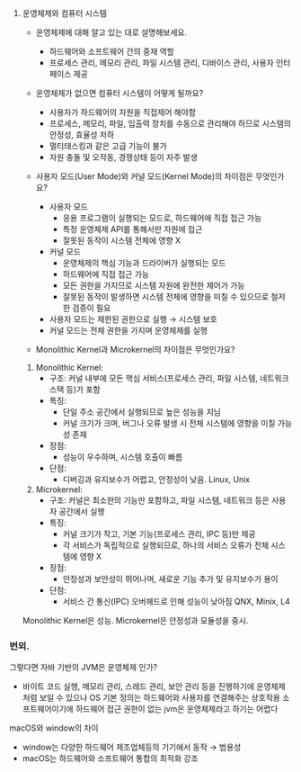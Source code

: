 1. 운영체제와 컴퓨터 시스템

   - 운영체제에 대해 알고 있는 대로 설명해보세요.

     - 하드웨어와 소프트웨어 간의 중재 역할
     - 프로세스 관리, 메모리 관리, 파일 시스템 관리, 디바이스 관리, 사용자 인터페이스 제공

   - 운영체제가 없으면 컴퓨터 시스템이 어떻게 될까요?
     - 사용자가 하드웨어의 자원을 직접제어 해야함
     - 프로세스, 메모리, 파일, 입출력 장치를 수동으로 관리해야 하므로 시스템의 안정성, 효율성 저하
     - 멀티태스킹과 같은 고급 기능이 불가
     - 자원 충돌 및 오작동, 경쟁상태 등이 자주 발생
   - 사용자 모드(User Mode)와 커널 모드(Kernel Mode)의 차이점은 무엇인가요?

     - 사용자 모드
       - 응용 프로그램이 실행되는 모드로, 하드웨어에 직접 접근 가능
       - 특정 운영체제 API를 통해서만 자원에 접근
       - 잘못된 동작이 시스템 전체에 영향 X
     - 커널 모드
       - 운영체제의 핵심 기능과 드라이버가 실행되는 모드
       - 하드웨어에 직접 접근 가능
       - 모든 권한을 가지므로 시스템 자원에 완전한 제어가 가능
       - 잘못된 동작이 발생하면 시스템 전체에 영향을 미칠 수 있으므로 철저한 검증이 필요
     - 사용자 모드는 제한된 권한으로 실행 → 시스템 보호
     - 커널 모드는 전체 권한을 가지며 운영체제를 실행

   - Monolithic Kernel과 Microkernel의 차이점은 무엇인가요?

   1. Monolithic Kernel:
      - 구조: 커널 내부에 모든 핵심 서비스(프로세스 관리, 파일 시스템, 네트워크 스택 등)가 포함
      - 특징:
        - 단일 주소 공간에서 실행되므로 높은 성능을 지님
        - 커널 크기가 크며, 버그나 오류 발생 시 전체 시스템에 영향을 미칠 가능성 존재
      - 장점:
        - 성능이 우수하며, 시스템 호출이 빠름
      - 단점:
        - 디버깅과 유지보수가 어렵고, 안정성이 낮음.
          Linux, Unix
   2. Microkernel:
      - 구조: 커널은 최소한의 기능만 포함하고, 파일 시스템, 네트워크 등은 사용자 공간에서 실행
      - 특징:
        - 커널 크기가 작고, 기본 기능(프로세스 관리, IPC 등)만 제공
        - 각 서비스가 독립적으로 실행되므로, 하나의 서비스 오류가 전체 시스템에 영향 X
      - 장점:
        - 안정성과 보안성이 뛰어나며, 새로운 기능 추가 및 유지보수가 용이
      - 단점:
        - 서비스 간 통신(IPC) 오버헤드로 인해 성능이 낮아짐
          QNX, Minix, L4

   Monolithic Kernel은 성능. Microkernel은 안정성과 모듈성을 중시.

### 번외.

그렇다면 자바 기반의 JVM은 운영체제 인가?

- 바이트 코드 실행, 메모리 관리, 스레드 관리, 보안 관리 등을 진행하기에 운영체제처럼 보일 수 있으나 OS 기본 정의는 하드웨어와 사용자를 연결해주는 상호작용 소프트웨어이기에 하드웨어 접근 권한이 없는 jvm은 운영체제라고 하기는 어렵다

macOS와 window의 차이

- window는 다양한 하드웨어 제조업체등의 기기에서 동작 → 범용성
- macOS는 하드웨어와 소프트웨어 통합의 최적화 강조
